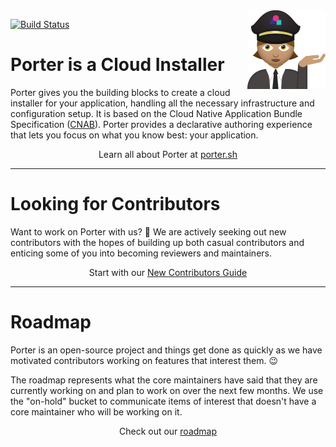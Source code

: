 <img align="right" src="docs/static/images/porter-notext.png" width="125px" />

[![Build Status](https://dev.azure.com/deislabs/porter/_apis/build/status/porter-release?branchName=master)](https://dev.azure.com/deislabs/porter/_build/latest?definitionId=23&branchName=master)

# Porter is a Cloud Installer

Porter gives you the building blocks to create a cloud installer for your
application, handling all the necessary infrastructure and configuration setup.
It is based on the Cloud Native Application Bundle Specification
([CNAB](https://deislabs.io/cnab)). Porter provides a declarative authoring
experience that lets you focus on what you know best: your application.

<p align="center">Learn all about Porter at <a href="https://porter.sh">porter.sh</a></p>

---

# Looking for Contributors

Want to work on Porter with us? 💖 We are actively seeking out new contributors
with the hopes of building up both casual contributors and enticing some of you
into becoming reviewers and maintainers.

<p align="center">Start with our <a href="https://porter.sh/contribute/">New Contributors Guide</a>

---

# Roadmap

Porter is an open-source project and things get done as quickly as we have
motivated contributors working on features that interest them. 😉

The roadmap represents what the core maintainers have said that they are
currently working on and plan to work on over the next few months. We use the
"on-hold" bucket to communicate items of interest that doesn't have a core
maintainer who will be working on it.

<p align="center">Check out our <a href="https://github.com/deislabs/porter/projects/4">roadmap</a></p>
